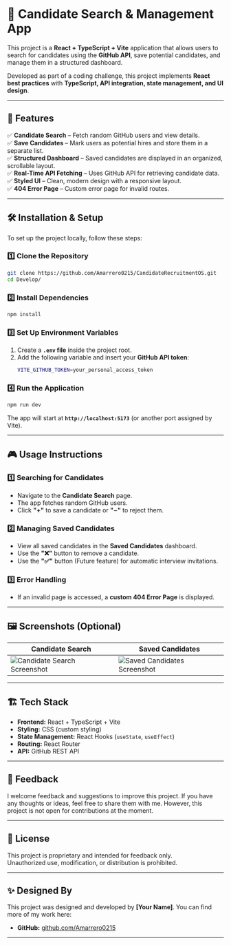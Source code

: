 # 🚀 Candidate Search & Management App

This project is a **React + TypeScript + Vite** application that allows users to search for candidates using the **GitHub API**, save potential candidates, and manage them in a structured dashboard.

Developed as part of a coding challenge, this project implements **React best practices** with **TypeScript, API integration, state management, and UI design**.

---

## 🌟 Features

✅ **Candidate Search** – Fetch random GitHub users and view details.  
✅ **Save Candidates** – Mark users as potential hires and store them in a separate list.  
✅ **Structured Dashboard** – Saved candidates are displayed in an organized, scrollable layout.  
✅ **Real-Time API Fetching** – Uses GitHub API for retrieving candidate data.  
✅ **Styled UI** – Clean, modern design with a responsive layout.  
✅ **404 Error Page** – Custom error page for invalid routes.

---

## 🛠 Installation & Setup

To set up the project locally, follow these steps:

### **1️⃣ Clone the Repository**
```sh
git clone https://github.com/Amarrero0215/CandidateRecruitmentOS.git
cd Develop/
```

### **2️⃣ Install Dependencies**
```sh
npm install
```

### **3️⃣ Set Up Environment Variables**
1. Create a **`.env` file** inside the project root.
2. Add the following variable and insert your **GitHub API token**:
   ```sh
   VITE_GITHUB_TOKEN=your_personal_access_token
   ```

### **4️⃣ Run the Application**
```sh
npm run dev
```
The app will start at **`http://localhost:5173`** (or another port assigned by Vite).

---

## 🎮 Usage Instructions

### **1️⃣ Searching for Candidates**
- Navigate to the **Candidate Search** page.
- The app fetches random GitHub users.
- Click **"+"** to save a candidate or **"−"** to reject them.

### **2️⃣ Managing Saved Candidates**
- View all saved candidates in the **Saved Candidates** dashboard.
- Use the **"❌"** button to remove a candidate.
- Use the **"✅"** button (Future feature) for automatic interview invitations.

### **3️⃣ Error Handling**
- If an invalid page is accessed, a **custom 404 Error Page** is displayed.

---

## 🖼 Screenshots (Optional)

| **Candidate Search** | **Saved Candidates** |
|-----------------|----------------|
| ![Candidate Search Screenshot](./screenshots/candidate-search.png) | ![Saved Candidates Screenshot](./screenshots/saved-candidates.png) |

---

## 🏗 Tech Stack

- **Frontend:** React + TypeScript + Vite  
- **Styling:** CSS (custom styling)  
- **State Management:** React Hooks (`useState`, `useEffect`)  
- **Routing:** React Router  
- **API:** GitHub REST API  

---

## 🤝 Feedback

I welcome feedback and suggestions to improve this project. If you have any thoughts or ideas, feel free to share them with me. However, this project is not open for contributions at the moment.

---

## 📜 License  
This project is proprietary and intended for feedback only.  
Unauthorized use, modification, or distribution is prohibited.  

---

## ✨ Designed By

This project was designed and developed by **[Your Name]**. You can find more of my work here:
- **GitHub:** [github.com/Amarrero0215](https://github.com/Amarrero0215)

---
